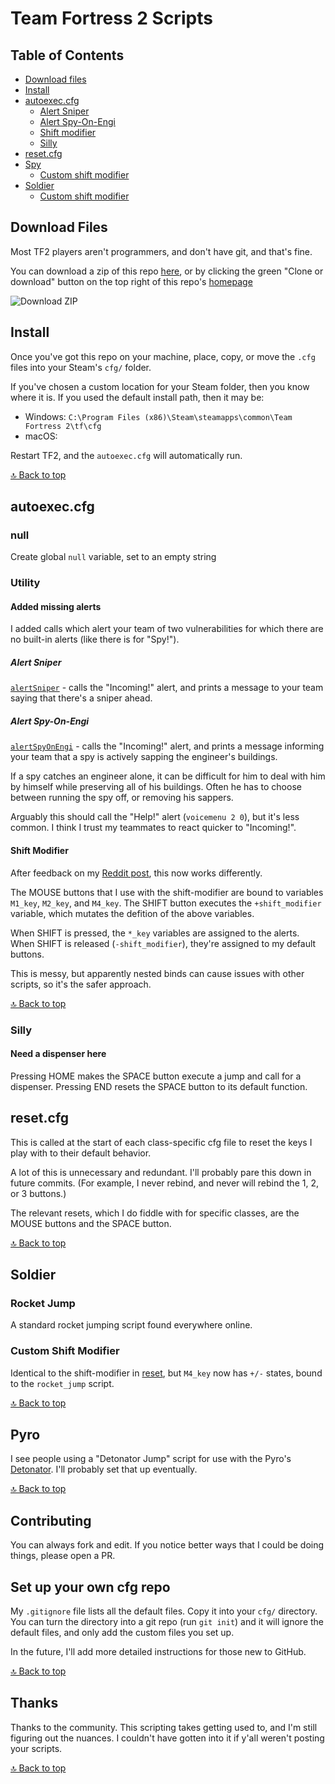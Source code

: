 # Team Fortress 2 Scripts

## Table of Contents

- [Download files](#download-files)
- [Install](#install)
- [autoexec.cfg](#autoexeccfg)
  - [Alert Sniper](#alert-sniper)
  - [Alert Spy-On-Engi](#alert-spy-on-engi)
  - [Shift modifier](#shift-modifier)
  - [Silly](#silly)
- [reset.cfg](#resetcfg)
- [Spy](#spy)
  - [Custom shift modifier](#custom-shift-modifier-1)
- [Soldier](#soldier)
  - [Custom shift modifier](#custom-shift-modifier-2)

## Download Files

Most TF2 players aren't programmers, and don't have git, and that's fine.

You can download a zip of this repo [here](https://github.com/reeddunkle/cfg/archive/master.zip), or by clicking the green "Clone or download" button on the top right of this repo's [homepage](https://github.com/reeddunkle/cfg)

![Download ZIP](http://i.imgur.com/lF3GOYJ.png)

## Install

Once you've got this repo on your machine, place, copy, or move the `.cfg` files into your Steam's `cfg/` folder.

If you've chosen a custom location for your Steam folder, then you know where it is. If you used the default install path, then it may be:

* Windows: `C:\Program Files (x86)\Steam\steamapps\common\Team Fortress 2\tf\cfg`
* macOS:

Restart TF2, and the `autoexec.cfg` will automatically run.

[🔝 Back to top](#table-of-contents)

## autoexec.cfg

### null

Create global `null` variable, set to an empty string

### Utility

#### Added missing alerts

I added calls which alert your team of two vulnerabilities for which there are no built-in alerts (like there is for "Spy!").

##### Alert Sniper

[`alertSniper`](./autoexec.cfg#L9) - calls the "Incoming!" alert, and prints a message to your team saying that there's a sniper ahead.


##### Alert Spy-On-Engi

[`alertSpyOnEngi`](./autoexec.cfg#L9) - calls the "Incoming!" alert, and prints a message informing your team that a spy is actively sapping the engineer's buildings.

If a spy catches an engineer alone, it can be difficult for him to deal with him by himself while preserving all of his buildings. Often he has to choose between running the spy off, or removing his sappers.

Arguably this should call the "Help!" alert (`voicemenu 2 0`), but it's less common. I think I trust my teammates to react quicker to "Incoming!".

#### Shift Modifier

After feedback on my [Reddit post](https://www.reddit.com/r/Tf2Scripts/comments/6eaer7/cfg_scripts_in_github_repo/), this now works differently.

The MOUSE buttons that I use with the shift-modifier are bound to variables `M1_key`, `M2_key`, and `M4_key`. The SHIFT button executes the `+shift_modifier` variable, which mutates the defition of the above variables.

When SHIFT is pressed, the `*_key` variables are assigned to the alerts. When SHIFT is released (`-shift_modifier`), they're assigned to my default buttons.

This is messy, but apparently nested binds can cause issues with other scripts, so it's the safer approach.

[🔝 Back to top](#table-of-contents)

### Silly

#### Need a dispenser here

Pressing HOME makes the SPACE button execute a jump and call for a dispenser. Pressing END resets the SPACE button to its default function.

## reset.cfg

This is called at the start of each class-specific cfg file to reset the keys I play with to their default behavior.

A lot of this is unnecessary and redundant. I'll probably pare this down in future commits. (For example, I never rebind, and never will rebind the 1, 2, or 3 buttons.)

The relevant resets, which I do fiddle with for specific classes, are the MOUSE buttons and the SPACE button.

[🔝 Back to top](#table-of-contents)

## Soldier

### Rocket Jump

A standard rocket jumping script found everywhere online.

### Custom Shift Modifier

Identical to the shift-modifier in [reset](#resetcfg), but `M4_key` now has `+/-` states, bound to the `rocket_jump` script.

[🔝 Back to top](#table-of-contents)

## Pyro

I see people using a "Detonator Jump" script for use with the Pyro's [Detonator](https://wiki.teamfortress.com/wiki/Detonator). I'll probably set that up eventually.

[🔝 Back to top](#table-of-contents)

## Contributing

You can always fork and edit. If you notice better ways that I could be doing things, please open a PR.

## Set up your own cfg repo

My `.gitignore` file lists all the default files. Copy it into your `cfg/` directory. You can turn the directory into a git repo (run `git init`) and it will ignore the default files, and only add the custom files you set up.

In the future, I'll add more detailed instructions for those new to GitHub.

[🔝 Back to top](#table-of-contents)

## Thanks

Thanks to the community. This scripting takes getting used to, and I'm still figuring out the nuances. I couldn't have gotten into it if y'all weren't posting your scripts.

[🔝 Back to top](#table-of-contents)

